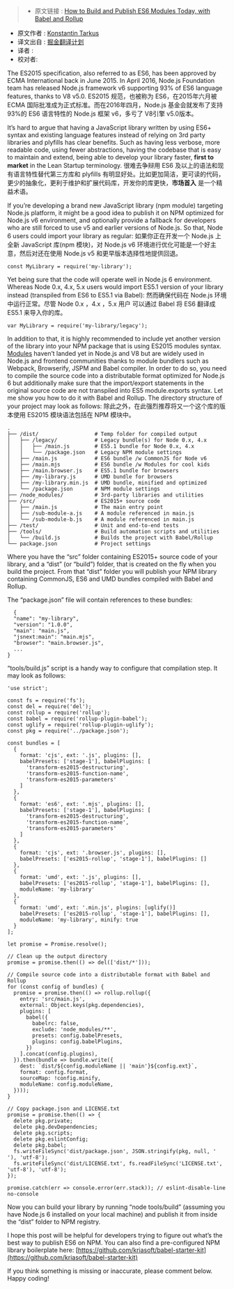 >* 原文链接 : [How to Build and Publish ES6 Modules Today, with Babel and Rollup](https://medium.com/@tarkus/how-to-build-and-publish-es6-modules-today-with-babel-and-rollup-4426d9c7ca71#.oqt9xunbj)
* 原文作者 : [Konstantin Tarkus](https://medium.com/@tarkus)
* 译文出自 : [掘金翻译计划](https://github.com/xitu/gold-miner)
* 译者 : 
* 校对者:

The ES2015 specification, also referred to as ES6, has been approved by ECMA International back in June 2015\. In April 2016, Node.js Foundation team has released Node.js framework v6 supporting 93% of ES6 language features, thanks to V8 v5.0.
ES2015 规范，也被称为 ES6，在2015年六月被 ECMA 国际批准成为正式标准。而在2016年四月，Node.js 基金会就发布了支持93%的 ES6 语言特性的 Node.js 框架 v6，多亏了 V8引擎 v5.0版本。

It’s hard to argue that having a JavaScript library written by using ES6+ syntax and existing language features instead of relying on 3rd party libraries and plyfills has clear benefits. Such as having less verbose, more readable code, using fewer abstractions, having the codebase that is easy to maintain and extend, being able to develop your library faster, **first to market** in the Lean Startup terminology.
很难去争辩用 ES6 及以上的语法和现有语言特性替代第三方库和 plyfills 有明显好处。比如更加简洁，更可读的代码，更少的抽象化，更利于维护和扩展代码库，开发你的库更快，**市场首入** 是一个精益术语。

If you’re developing a brand new JavaScript library (npm module) targeting Node.js platform, it might be a good idea to publish it on NPM optimized for Node.js v6 environment, and optionally provide a fallback for developers who are still forced to use v5 and earlier versions of Node.js. So that, Node 6 users could import your library as regular:
如果你正在开发一个 Node.js 上全新 JavaScript 库(npm 模块)，对 Node.js v6 环境进行优化可能是一个好主意，然后对还在使用 Node.js v5 和更早版本选择性地提供回退。

    const MyLibrary = require('my-library');

Yet being sure that the code will operate well in Node.js 6 environment. Whereas Node 0.x, 4.x, 5.x users would import ES5.1 version of your library instead (transpiled from ES6 to ES5.1 via Babel):
然而确保代码在 Node.js 环境中运行正常。尽管 Node 0.x ，4.x ，5.x 用户 可以通过 Babel 将 ES6 翻译成 ES5.1 来导入你的库。

    var MyLibrary = require('my-library/legacy');

In addition to that, it is highly recommended to include yet another version of the library into your NPM package that is using ES2015 modules syntax. [Modules](https://twitter.com/koistya/status/726042867211325440) haven’t landed yet in Node.js and V8 but are widely used in Node.js and frontend communities thanks to module bundlers such as Webpack, Browserify, JSPM and Babel compiler. In order to do so, you need to compile the source code into a distributable format optimized for Node.js 6 but additionally make sure that the import/export statements in the original source code are not transpiled into ES5 module.exports syntax. Let me show you how to do it with Babel and Rollup. The directory structure of your project may look as follows:
除此之外，在此强烈推荐将又一个这个库的版本使用 ES2015 模块语法包括在 NPM 模块中。

    .
    ├── /dist/                  # Temp folder for compiled output
    │   ├── /legacy/            # Legacy bundle(s) for Node 0.x, 4.x
    │   │   ├── /main.js        # ES5.1 bundle for Node 0.x, 4.x
    │   │   └── /package.json   # Legacy NPM module settings
    │   ├── /main.js            # ES6 bundle /w CommonJS for Node v6
    │   ├── /main.mjs           # ES6 bundle /w Modules for cool kids
    │   ├── /main.browser.js    # ES5.1 bundle for browsers
    │   ├── /my-library.js      # UMD bundle for browsers
    │   ├── /my-library.min.js  # UMD bundle, minified and optimized
    │   └── /package.json       # NPM module settings
    ├── /node_modules/          # 3rd-party libraries and utilities
    ├── /src/                   # ES2015+ source code
    │   ├── /main.js            # The main entry point
    │   ├── /sub-module-a.js    # A module referenced in main.js
    │   └── /sub-module-b.js    # A module referenced in main.js
    ├── /test/                  # Unit and end-to-end tests
    ├── /tools/                 # Build automation scripts and utilities
    │   └── /build.js           # Builds the project with Babel/Rollup
    └── package.json            # Project settings

Where you have the “src” folder containing ES2015+ source code of your library, and a “dist” (or “build”) folder, that is created on the fly when you build the project. From that “dist” folder you will publish your NPM library containing CommonJS, ES6 and UMD bundles compiled with Babel and Rollup.

The “package.json” file will contain references to these bundles:

      {  
      "name": "my-library",  
      "version": "1.0.0",  
      "main": "main.js",  
      "jsnext:main": "main.mjs",  
      "browser": "main.browser.js",  
      ...  
    }

“tools/build.js” script is a handy way to configure that compilation step. It may look as follows:

    'use strict';

    const fs = require('fs');
    const del = require('del');
    const rollup = require('rollup');
    const babel = require('rollup-plugin-babel');
    const uglify = require('rollup-plugin-uglify');
    const pkg = require('../package.json');

    const bundles = [
      {
        format: 'cjs', ext: '.js', plugins: [],
        babelPresets: ['stage-1'], babelPlugins: [
          'transform-es2015-destructuring',
          'transform-es2015-function-name',
          'transform-es2015-parameters'
        ]
      },
      {
        format: 'es6', ext: '.mjs', plugins: [],
        babelPresets: ['stage-1'], babelPlugins: [
          'transform-es2015-destructuring',
          'transform-es2015-function-name',
          'transform-es2015-parameters'
        ]
      },
      {
        format: 'cjs', ext: '.browser.js', plugins: [],
        babelPresets: ['es2015-rollup', 'stage-1'], babelPlugins: []
      },
      {
        format: 'umd', ext: '.js', plugins: [],
        babelPresets: ['es2015-rollup', 'stage-1'], babelPlugins: [],
        moduleName: 'my-library'
      },
      {
        format: 'umd', ext: '.min.js', plugins: [uglify()]
        babelPresets: ['es2015-rollup', 'stage-1'], babelPlugins: [],
        moduleName: 'my-library', minify: true
      }
    ];

    let promise = Promise.resolve();

    // Clean up the output directory
    promise = promise.then(() => del(['dist/*']));

    // Compile source code into a distributable format with Babel and Rollup
    for (const config of bundles) {
      promise = promise.then(() => rollup.rollup({
        entry: 'src/main.js',
        external: Object.keys(pkg.dependencies),
        plugins: [
          babel({
            babelrc: false,
            exclude: 'node_modules/**',
            presets: config.babelPresets,
            plugins: config.babelPlugins,
          })
        ].concat(config.plugins),
      }).then(bundle => bundle.write({
        dest: `dist/${config.moduleName || 'main'}${config.ext}`,
        format: config.format,
        sourceMap: !config.minify,
        moduleName: config.moduleName,
      })));
    }

    // Copy package.json and LICENSE.txt
    promise = promise.then(() => {
      delete pkg.private;
      delete pkg.devDependencies;
      delete pkg.scripts;
      delete pkg.eslintConfig;
      delete pkg.babel;
      fs.writeFileSync('dist/package.json', JSON.stringify(pkg, null, '  '), 'utf-8');
      fs.writeFileSync('dist/LICENSE.txt', fs.readFileSync('LICENSE.txt', 'utf-8'), 'utf-8');
    });

    promise.catch(err => console.error(err.stack)); // eslint-disable-line no-console



Now you can build your library by running “node tools/build” (assuming you have Node.js 6 installed on your local machine) and publish it from inside the “dist” folder to NPM registry.

I hope this post will be helpful for developers trying to figure out what’s the best way to publish ES6 on NPM. You can also find a pre-configured NPM library boilerplate here: [https://github.com/kriasoft/babel-starter-kit](https://github.com/kriasoft/babel-starter-kit)

If you think something is missing or inaccurate, please comment below. Happy coding!


